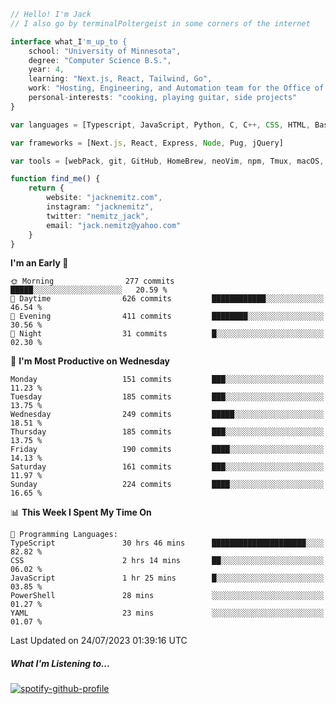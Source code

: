 ```typescript
// Hello! I'm Jack
// I also go by terminalPoltergeist in some corners of the internet

interface what_I'm_up_to {
    school: "University of Minnesota",
    degree: "Computer Science B.S.",
    year: 4,
    learning: "Next.js, React, Tailwind, Go",
    work: "Hosting, Engineering, and Automation team for the Office of Information Technology at UMN",
    personal-interests: "cooking, playing guitar, side projects"
}

var languages = [Typescript, JavaScript, Python, C, C++, CSS, HTML, Bash, VimScript]

var frameworks = [Next.js, React, Express, Node, Pug, jQuery]

var tools = [webPack, git, GitHub, HomeBrew, neoVim, npm, Tmux, macOS, Ubuntu, Docker, Nginx, Cloudflare, DigitalOcean]

function find_me() {
    return {
        website: "jacknemitz.com",
        instagram: "jacknemitz",
        twitter: "nemitz_jack",
        email: "jack.nemitz@yahoo.com"
    }
}
```

<!--START_SECTION:waka-->
**I'm an Early 🐤** 

```text
🌞 Morning                277 commits         █████░░░░░░░░░░░░░░░░░░░░   20.59 % 
🌆 Daytime                626 commits         ████████████░░░░░░░░░░░░░   46.54 % 
🌃 Evening                411 commits         ████████░░░░░░░░░░░░░░░░░   30.56 % 
🌙 Night                  31 commits          █░░░░░░░░░░░░░░░░░░░░░░░░   02.30 % 
```
📅 **I'm Most Productive on Wednesday** 

```text
Monday                   151 commits         ███░░░░░░░░░░░░░░░░░░░░░░   11.23 % 
Tuesday                  185 commits         ███░░░░░░░░░░░░░░░░░░░░░░   13.75 % 
Wednesday                249 commits         █████░░░░░░░░░░░░░░░░░░░░   18.51 % 
Thursday                 185 commits         ███░░░░░░░░░░░░░░░░░░░░░░   13.75 % 
Friday                   190 commits         ████░░░░░░░░░░░░░░░░░░░░░   14.13 % 
Saturday                 161 commits         ███░░░░░░░░░░░░░░░░░░░░░░   11.97 % 
Sunday                   224 commits         ████░░░░░░░░░░░░░░░░░░░░░   16.65 % 
```


📊 **This Week I Spent My Time On** 

```text
💬 Programming Languages: 
TypeScript               30 hrs 46 mins      █████████████████████░░░░   82.82 % 
CSS                      2 hrs 14 mins       ██░░░░░░░░░░░░░░░░░░░░░░░   06.02 % 
JavaScript               1 hr 25 mins        █░░░░░░░░░░░░░░░░░░░░░░░░   03.85 % 
PowerShell               28 mins             ░░░░░░░░░░░░░░░░░░░░░░░░░   01.27 % 
YAML                     23 mins             ░░░░░░░░░░░░░░░░░░░░░░░░░   01.07 % 
```


 Last Updated on 24/07/2023 01:39:16 UTC
<!--END_SECTION:waka-->

##### What I'm Listening to...

[![spotify-github-profile](https://spotify-github-profile.vercel.app/api/view?uid=jack.nemitz&cover_image=true&show_offline=true&bar_color=53b14f&bar_color_cover=false&background_color=121212FF)](https://spotify-github-profile.vercel.app/api/view?uid=jack.nemitz&redirect=true)

